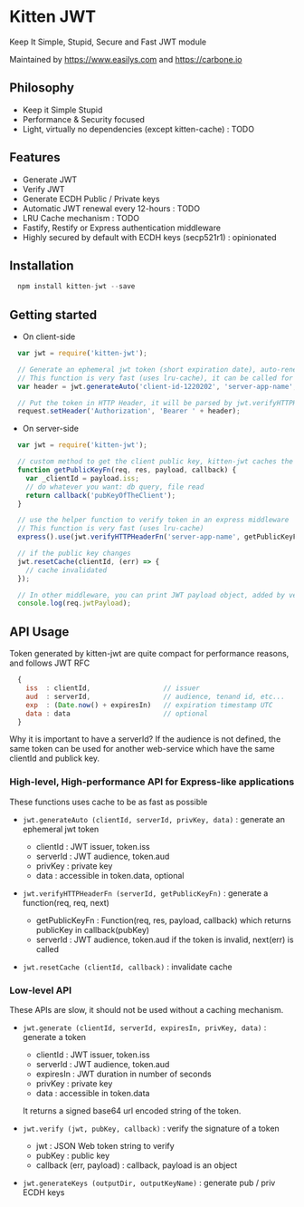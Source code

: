 # Kitten JWT

Keep It Simple, Stupid, Secure and Fast JWT module

Maintained by https://www.easilys.com and https://carbone.io

## Philosophy

- Keep it Simple Stupid
- Performance & Security focused
- Light, virtually no dependencies (except kitten-cache) : TODO

## Features

- Generate JWT
- Verify JWT
- Generate ECDH Public / Private keys
- Automatic JWT renewal every 12-hours : TODO
- LRU Cache mechanism : TODO
- Fastify, Restify or Express authentication middleware
- Highly secured by default with ECDH keys (secp521r1) : opinionated


## Installation

```js
  npm install kitten-jwt --save
```

## Getting started

* On client-side

```js
  var jwt = require('kitten-jwt');

  // Generate an ephemeral jwt token (short expiration date), auto-renewed every 12-hour by default
  // This function is very fast (uses lru-cache), it can be called for every HTTP request
  var header = jwt.generateAuto('client-id-1220202', 'server-app-name', 'privKeyOfTheClient');

  // Put the token in HTTP Header, it will be parsed by jwt.verifyHTTPHeaderFn automatically
  request.setHeader('Authorization', 'Bearer ' + header);

```

* On server-side 

```js
  var jwt = require('kitten-jwt');

  // custom method to get the client public key, kitten-jwt caches the result automatically
  function getPublicKeyFn(req, res, payload, callback) {
    var _clientId = payload.iss;
    // do whatever you want: db query, file read
    return callback('pubKeyOfTheClient');
  }

  // use the helper function to verify token in an express middleware
  // This function is very fast (uses lru-cache)
  express().use(jwt.verifyHTTPHeaderFn('server-app-name', getPublicKeyFn));

  // if the public key changes
  jwt.resetCache(clientId, (err) => {
    // cache invalidated
  });

  // In other middleware, you can print JWT payload object, added by verifyHTTPHeaderFn
  console.log(req.jwtPayload);
```


## API Usage

Token generated by kitten-jwt are quite compact for performance reasons, and follows JWT RFC

```js
  {
    iss  : clientId,                  // issuer
    aud  : serverId,                  // audience, tenand id, etc...
    exp  : (Date.now() + expiresIn)   // expiration timestamp UTC
    data : data                       // optional
  }
```

Why it is important to have a serverId? If the audience is not defined, the same token
can be used for another web-service which have the same clientId and publick key.


### High-level, High-performance API for Express-like applications

These functions uses cache to be as fast as possible

* `jwt.generateAuto (clientId, serverId, privKey, data)` : generate an ephemeral jwt token

  - clientId  : JWT issuer, token.iss
  - serverId  : JWT audience, token.aud
  - privKey   : private key
  - data      : accessible in token.data, optional

* `jwt.verifyHTTPHeaderFn (serverId, getPublicKeyFn)` : generate a function(req, req, next)

  - getPublicKeyFn    : Function(req, res, payload, callback) which returns publicKey in callback(pubKey)
  - serverId          : JWT audience, token.aud
  if the token is invalid, next(err) is called

* `jwt.resetCache (clientId, callback)` : invalidate cache


### Low-level API

These APIs are slow, it should not be used without a caching mechanism.

* `jwt.generate (clientId, serverId, expiresIn, privKey, data)` : generate a token

  - clientId  : JWT issuer, token.iss
  - serverId  : JWT audience, token.aud
  - expiresIn : JWT duration in number of seconds
  - privKey   : private key
  - data      : accessible in token.data

  It returns a signed base64 url encoded string of the token.

* `jwt.verify (jwt, pubKey, callback)` : verify the signature of a token

  - jwt                     : JSON Web token string to verify
  - pubKey                  : public key
  - callback (err, payload) : callback, payload is an object

* `jwt.generateKeys (outputDir, outputKeyName)` : generate pub / priv ECDH keys

